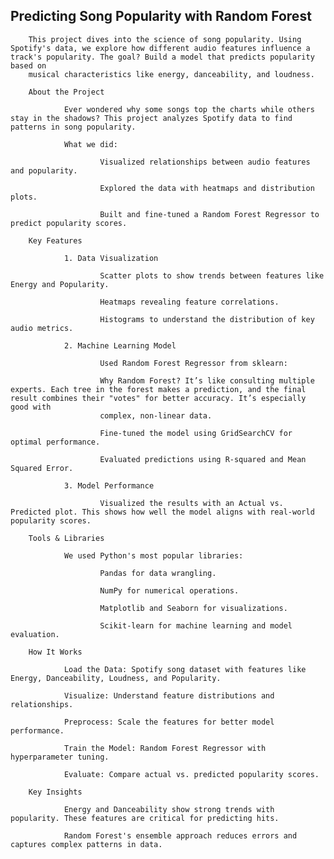 ## Predicting Song Popularity with Random Forest

        This project dives into the science of song popularity. Using Spotify's data, we explore how different audio features influence a track's popularity. The goal? Build a model that predicts popularity based on
        musical characteristics like energy, danceability, and loudness.

        About the Project

                Ever wondered why some songs top the charts while others stay in the shadows? This project analyzes Spotify data to find patterns in song popularity.

                What we did:

                        Visualized relationships between audio features and popularity.

                        Explored the data with heatmaps and distribution plots.

                        Built and fine-tuned a Random Forest Regressor to predict popularity scores.

        Key Features

                1. Data Visualization

                        Scatter plots to show trends between features like Energy and Popularity.

                        Heatmaps revealing feature correlations.

                        Histograms to understand the distribution of key audio metrics.

                2. Machine Learning Model

                        Used Random Forest Regressor from sklearn:

                        Why Random Forest? It’s like consulting multiple experts. Each tree in the forest makes a prediction, and the final result combines their "votes" for better accuracy. It’s especially good with
                        complex, non-linear data.

                        Fine-tuned the model using GridSearchCV for optimal performance.

                        Evaluated predictions using R-squared and Mean Squared Error.

                3. Model Performance

                        Visualized the results with an Actual vs. Predicted plot. This shows how well the model aligns with real-world popularity scores.

        Tools & Libraries

                We used Python's most popular libraries:

                        Pandas for data wrangling.

                        NumPy for numerical operations.

                        Matplotlib and Seaborn for visualizations.

                        Scikit-learn for machine learning and model evaluation.

        How It Works

                Load the Data: Spotify song dataset with features like Energy, Danceability, Loudness, and Popularity.

                Visualize: Understand feature distributions and relationships.

                Preprocess: Scale the features for better model performance.

                Train the Model: Random Forest Regressor with hyperparameter tuning.

                Evaluate: Compare actual vs. predicted popularity scores.

        Key Insights

                Energy and Danceability show strong trends with popularity. These features are critical for predicting hits.

                Random Forest's ensemble approach reduces errors and captures complex patterns in data.
